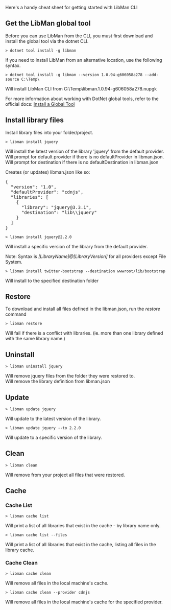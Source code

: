 Here's a handy cheat sheet for getting started with LibMan CLI

## Get the LibMan global tool

Before you can use LibMan from the CLI, you must first download and install the global tool via the dotnet CLI.

`> dotnet tool install -g libman`

If you need to install LibMan from an alternative location, use the following syntax.

`> dotnet tool install -g libman --version 1.0.94-g606058a278 --add-source C:\Temp\`

Will install LibMan CLI from C:\Temp\libman.1.0.94-g606058a278.nupgk

For more information about working with DotNet global tools, refer to the official docs: [Install a Global Tool](https://docs.microsoft.com/en-us/dotnet/core/tools/global-tools#install-a-global-tool)

## Install library files

Install library files into your folder/project.

`> libman install jquery`

Will install the latest version of the library 'jquery' from the default provider.<br>
Will prompt for default provider if there is no defaultProvider in libman.json.<br>
Will prompt for destination if there is no defaultDestination in libman.json

Creates (or updates) libman.json like so:

<pre>
{
  "version": "1.0",
  "defaultProvider": "cdnjs",
  "libraries": [
    {
      "library": "jquery@3.3.1",
      "destination": "lib\\jquery"
    }
  ]
}
</pre>

`> libman install jquery@2.2.0`

Will install a specific version of the library from the default provider.<br>

Note: Syntax is _[LibraryName]@[LibraryVersion]_ for all providers except File System.

`> libman install twitter-bootstrap --destination wwwroot/lib/bootstrap`

Will install to the specified destination folder

## Restore

To download and install all files defined in the libman.json, run the _restore_ command

`> libman restore`

Will fail if there is a conflict with libraries. (ie. more than one library defined with the same library name.)

## Uninstall

`> libman uninstall jquery`

Will remove jquery files from the folder they were restored to.<br>
Will remove the library definition from libman.json

## Update

`> libman update jquery`

Will update to the latest version of the library.

`> libman update jquery --to 2.2.0`

Will update to a specific version of the library.

## Clean

`> libman clean`

Will remove from your project all files that were restored.

## Cache

### Cache List

`> libman cache list`

Will print a list of all libraries that exist in the cache - by library name only.

`> libman cache list --files`

Will print a list of all libraries that exist in the cache, listing all files in the library cache.

### Cache Clean

`> libman cache clean`

Will remove all files in the local machine's cache.

`> libman cache clean --provider cdnjs`

Will remove all files in the local machine's cache for the specified provider.